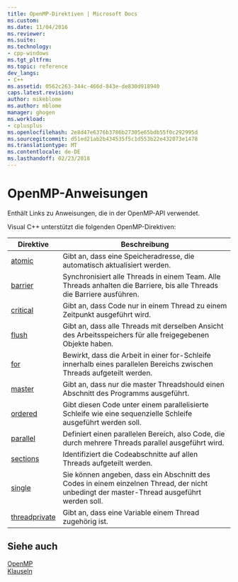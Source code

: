 ```yaml
---
title: OpenMP-Direktiven | Microsoft Docs
ms.custom: 
ms.date: 11/04/2016
ms.reviewer: 
ms.suite: 
ms.technology:
- cpp-windows
ms.tgt_pltfrm: 
ms.topic: reference
dev_langs:
- C++
ms.assetid: 0562c263-344c-466d-843e-de830d918940
caps.latest.revision: 
author: mikeblome
ms.author: mblome
manager: ghogen
ms.workload:
- cplusplus
ms.openlocfilehash: 2e8d47e6376b3786b27305e65bdb55f0c292995d
ms.sourcegitcommit: d51ed21ab2b434535f5c1d553b22e432073e1478
ms.translationtype: MT
ms.contentlocale: de-DE
ms.lasthandoff: 02/23/2018
---
```

# <a name="openmp-directives"></a>OpenMP-Anweisungen
Enthält Links zu Anweisungen, die in der OpenMP-API verwendet.  
  
 Visual C++ unterstützt die folgenden OpenMP-Direktiven:  
  
|Direktive|Beschreibung|  
|---------------|-----------------|  
|[atomic](../../../parallel/openmp/reference/atomic.md)|Gibt an, dass eine Speicheradresse, die automatisch aktualisiert werden.|  
|[barrier](../../../parallel/openmp/reference/barrier.md)|Synchronisiert alle Threads in einem Team. Alle Threads anhalten die Barriere, bis alle Threads die Barriere ausführen.|  
|[critical](../../../parallel/openmp/reference/critical.md)|Gibt an, dass Code nur in einem Thread zu einem Zeitpunkt ausgeführt wird.|  
|[flush](../../../parallel/openmp/reference/flush-openmp.md)|Gibt an, dass alle Threads mit derselben Ansicht des Arbeitsspeichers für alle freigegebenen Objekte haben.|  
|[for](../../../parallel/openmp/reference/for-openmp.md)|Bewirkt, dass die Arbeit in einer for-Schleife innerhalb eines parallelen Bereichs zwischen Threads aufgeteilt werden.|  
|[master](../../../parallel/openmp/reference/master.md)|Gibt an, dass nur die master Threadshould einen Abschnitt des Programms ausgeführt.|  
|[ordered](../../../parallel/openmp/reference/ordered-openmp-directives.md)|Gibt diesen Code unter einem parallelisierte Schleife wie eine sequenzielle Schleife ausgeführt werden soll.|  
|[parallel](../../../parallel/openmp/reference/parallel.md)|Definiert einen parallelen Bereich, also Code, die durch mehrere Threads parallel ausgeführt wird.|  
|[sections](../../../parallel/openmp/reference/sections-openmp.md)|Identifiziert die Codeabschnitte auf allen Threads aufgeteilt werden.|  
|[single](../../../parallel/openmp/reference/single.md)|Sie können angeben, dass ein Abschnitt des Codes in einem einzelnen Thread, der nicht unbedingt der master-Thread ausgeführt werden soll.|  
|[threadprivate](../../../parallel/openmp/reference/threadprivate.md)|Gibt an, dass eine Variable einem Thread zugehörig ist.|  
  
## <a name="see-also"></a>Siehe auch  
 [OpenMP](../../../parallel/openmp/openmp-in-visual-cpp.md)   
 [Klauseln](../../../parallel/openmp/reference/openmp-clauses.md)